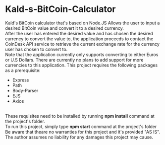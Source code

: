 # Kald-s-BitCoin-Calculator
Kald's BitCoin calculator that's based on Node.JS
Allows the user to input a desired BitCoin value and convert it to a desired currency.
<br>
After the user has entered the desired value and has chosen the desired currency to convert the value to,
the application proceeds to contact the CoinDesk API service to retrieve the current exchange rate for the currency user
has chosen to convert to.
<br>
Note that the application currently only supports converting to either Euros or U.S Dollars.
There are currently no plans to add support for more currencies to this application.
This project requires the following packages as a prerequisite:
<br>
<ul>
<li>Express</li>
<li>Path</li>
<li>Body-Parser</li>
<li>EJS</li>
<li>Axios</li>
</ul>
<br>
These requisites need to be installed by running <b>npm install</b> command at the project's folder.
<br>
To run this project, simply type <b>npm start</b> command at the project's folder
<br>
Be aware that theare no warranties for this project and it's provided "AS IS". The author assumes no liability for any damages
this project may cause. 
